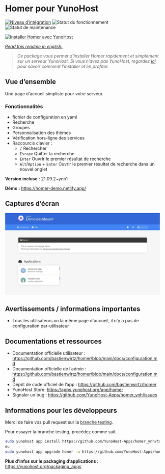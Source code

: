 <!--
N.B.: This README was automatically generated by https://github.com/YunoHost/apps/tree/master/tools/README-generator
It shall NOT be edited by hand.
-->

# Homer pour YunoHost

[![Niveau d’intégration](https://dash.yunohost.org/integration/homer.svg)](https://dash.yunohost.org/appci/app/homer) ![Statut du fonctionnement](https://ci-apps.yunohost.org/ci/badges/homer.status.svg) ![Statut de maintenance](https://ci-apps.yunohost.org/ci/badges/homer.maintain.svg)

[![Installer Homer avec YunoHost](https://install-app.yunohost.org/install-with-yunohost.svg)](https://install-app.yunohost.org/?app=homer)

*[Read this readme in english.](./README.md)*

> *Ce package vous permet d’installer Homer rapidement et simplement sur un serveur YunoHost.
Si vous n’avez pas YunoHost, regardez [ici](https://yunohost.org/#/install) pour savoir comment l’installer et en profiter.*

## Vue d’ensemble

Une page d'accueil simpliste pour votre serveur.

### Fonctionnalités

- fichier de configuration en yaml
- Recherche
- Groupes
- Personnalisation des thèmes
- Vérification hors-ligne des services
- Raccourcis clavier :
    - `/` Rechercher
    - `Escape` Quitter la recherche
    - `Enter` Ouvrir le premier résultat de recherche
    - `Alt`/`Option` + `Enter` Ouvrir le premier résultat de recherche dans un nouvel onglet


**Version incluse :** 21.09.2~ynh1

**Démo :** https://homer-demo.netlify.app/

## Captures d’écran

![Capture d’écran de Homer](./doc/screenshots/homer.webp)

## Avertissements / informations importantes

* Tous les utilisateurs on la même page d'accueil, il n'y a pas de configuration par-utilisateur

## Documentations et ressources

* Documentation officielle utilisateur : <https://github.com/bastienwirtz/homer/blob/main/docs/configuration.md>
* Documentation officielle de l’admin : <https://github.com/bastienwirtz/homer/blob/main/docs/configuration.md>
* Dépôt de code officiel de l’app : <https://github.com/bastienwirtz/homer>
* YunoHost Store: <https://apps.yunohost.org/app/homer>
* Signaler un bug : <https://github.com/YunoHost-Apps/homer_ynh/issues>

## Informations pour les développeurs

Merci de faire vos pull request sur la [branche testing](https://github.com/YunoHost-Apps/homer_ynh/tree/testing).

Pour essayer la branche testing, procédez comme suit.

``` bash
sudo yunohost app install https://github.com/YunoHost-Apps/homer_ynh/tree/testing --debug
ou
sudo yunohost app upgrade homer -u https://github.com/YunoHost-Apps/homer_ynh/tree/testing --debug
```

**Plus d’infos sur le packaging d’applications :** <https://yunohost.org/packaging_apps>